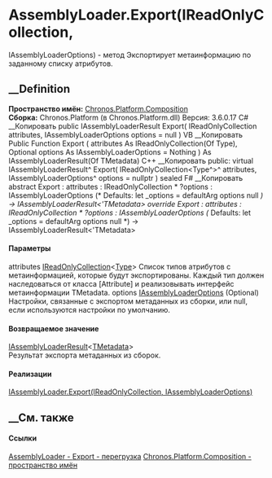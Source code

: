 # AssemblyLoader<TMetadata>.Export(IReadOnlyCollection<Type>,
IAssemblyLoaderOptions) - метод
Экспортирует метаинформацию по заданному списку атрибутов.
##  __Definition
 **Пространство имён:**
[Chronos.Platform.Composition](N_Chronos_Platform_Composition.htm)  
 **Сборка:** Chronos.Platform (в Chronos.Platform.dll) Версия: 3.6.0.17
C# __Копировать
     public IAssemblyLoaderResult<TMetadata> Export(
    	IReadOnlyCollection<Type> attributes,
    	IAssemblyLoaderOptions options = null
    )
VB __Копировать
     Public Function Export ( 
    	attributes As IReadOnlyCollection(Of Type),
    	Optional options As IAssemblyLoaderOptions = Nothing
    ) As IAssemblyLoaderResult(Of TMetadata)
C++ __Копировать
     public:
    virtual IAssemblyLoaderResult<TMetadata>^ Export(
    	IReadOnlyCollection<Type^>^ attributes, 
    	IAssemblyLoaderOptions^ options = nullptr
    ) sealed
F# __Копировать
     abstract Export : 
            attributes : IReadOnlyCollection<Type> * 
            ?options : IAssemblyLoaderOptions 
    (* Defaults:
            let _options = defaultArg options null
    *)
    -> IAssemblyLoaderResult<'TMetadata> 
    override Export : 
            attributes : IReadOnlyCollection<Type> * 
            ?options : IAssemblyLoaderOptions 
    (* Defaults:
            let _options = defaultArg options null
    *)
    -> IAssemblyLoaderResult<'TMetadata> 
#### Параметры
attributes
[IReadOnlyCollection](https://learn.microsoft.com/dotnet/api/system.collections.generic.ireadonlycollection-1)<[Type](https://learn.microsoft.com/dotnet/api/system.type)>
     Список типов атрибутов с метаинформацией, которые будут экспортированы. Каждый тип должен наследоваться от класса [Attribute] и реализовывать интерфейс метаинформации TMetadata. 
options
[IAssemblyLoaderOptions](T_Chronos_Platform_Composition_IAssemblyLoaderOptions.htm)
(Optional)
     Настройки, связанные с экспортом метаданных из сборки, или null, если используются настройки по умолчанию. 
#### Возвращаемое значение
[IAssemblyLoaderResult](T_Chronos_Platform_Composition_IAssemblyLoaderResult_1.htm)<[TMetadata](T_Chronos_Platform_Composition_AssemblyLoader_1.htm)>  
Результат экспорта метаданных из сборок.
#### Реализации
[IAssemblyLoader<TMetadata>.Export(IReadOnlyCollection<Type>,
IAssemblyLoaderOptions)](M_Chronos_Platform_Composition_IAssemblyLoader_1_Export.htm)  
##  __См. также
#### Ссылки
[AssemblyLoader<TMetadata> \-
](T_Chronos_Platform_Composition_AssemblyLoader_1.htm)
[Export -
перегрузка](Overload_Chronos_Platform_Composition_AssemblyLoader_1_Export.htm)
[Chronos.Platform.Composition - пространство
имён](N_Chronos_Platform_Composition.htm)

